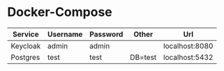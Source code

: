 # Docker-Compose

| Service  | Username | Password | Other   | Url            |
| -------- | -------- | -------- | ------- | -------------- |
| Keycloak | admin    | admin    |         | localhost:8080 |
| Postgres | test     | test     | DB=test | localhost:5432 |
